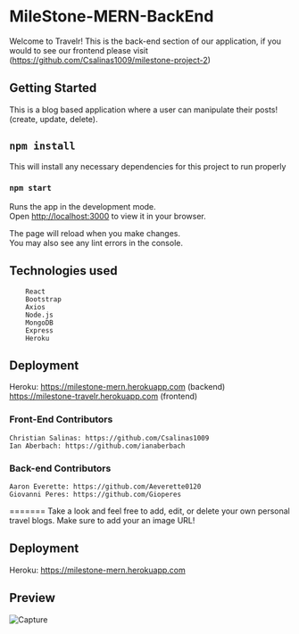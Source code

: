 # MileStone-MERN-BackEnd

Welcome to Travelr! This is the back-end section of our application, if you would to see our frontend please visit (https://github.com/Csalinas1009/milestone-project-2)

## Getting Started

This is a blog based application where a user can manipulate their posts! (create, update, delete).


## `npm install`

This will install any necessary dependencies for this project to run properly



### `npm start`

Runs the app in the development mode.\
Open [http://localhost:3000](http://localhost:3000) to view it in your browser.

The page will reload when you make changes.\
You may also see any lint errors in the console.


## Technologies used
        React
        Bootstrap
        Axios
        Node.js
        MongoDB
        Express
        Heroku

## Deployment

Heroku: 
https://milestone-mern.herokuapp.com (backend)
https://milestone-travelr.herokuapp.com (frontend)

### Front-End Contributors

    Christian Salinas: https://github.com/Csalinas1009
    Ian Aberbach: https://github.com/ianaberbach


### Back-end Contributors
    Aaron Everette: https://github.com/Aeverette0120
    Giovanni Peres: https://github.com/Gioperes
=======
Take a look and feel free to add, edit, or delete your own personal travel blogs. Make sure to add your an image URL!

## Deployment

Heroku: https://milestone-mern.herokuapp.com


## Preview

![Capture](https://user-images.githubusercontent.com/103010057/197874816-ce0849fa-a4ec-4fdd-8642-9f10a6522592.JPG)
